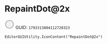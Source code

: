 # RepaintDot@2x
![](/img/RepaintDot@2x.png)
GUID: `1793313804112720323`
```
EditorGUIUtility.IconContent("RepaintDot@2x")
```
